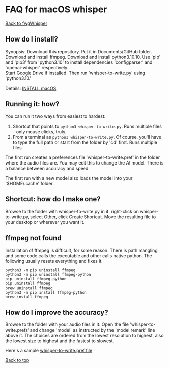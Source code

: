 # FAQ for macOS whisper
[Back to fwgWhisper](../README.md)

## How do I install?
Synopsis:  Download this repository.   Put it in Documents/GitHub folder.
Download and install ffmpeg.   Download and install python3.10.10.  Use 'pip' and 'pip3' from
'python3.10' to install dependencies 'configparser' and 'openai-whisper' respectively.  
Start Google Drive if installed.  Then run 'whisper-to-write.py' using 'python3.10.'

Details:  [INSTALL macOS](INSTALL_macos.md).


## Running it:  how?
You can run it two ways from easiest to hardest:
1. Shortcut that points to `python3 whisper-to-write.py`.  Runs multiple files - only mouse clicks, truly.
2. From a terminal as `python3 whisper-to-write.py`.   Of course, you'll have to type the full path or start from the folder by 'cd' first.  Runs multiple files

The first run creates a preferences file 'whisper-to-write.pref' in the folder where the audio files are.   You may edit this to change the AI model.   There is a balance between accuracy and speed.

The first run with a new model also loads the model into your '$HOME/.cache' folder.


## Shortcut:  how do I make one?
Browse to the folder with whisper-to-write.py in it.  right-click on whisper-to-write.py, select Other, click Create Shortcut.   Move the
resulting file to your desktop or wherever you want it.

## ffmpeg not found
Installation of ffmpeg is difficult, for some reason.   There is path mangling and some code calls the executable and other calls native python.   The following usually resets everything and fixes it.
```commandline
python3 -m pip uninstall ffmpeg
python3 -m pip uninstall ffmpeg-python
pip uninstall ffmpeg-python
pip uninstall ffmpeg
brew uninstall ffmpeg
python3 -m pip install ffmpeg-python
brew install ffmpeg
```


## How do I improve the accuracy?
Browse to the folder with your audio files in it.   Open the file 'whisper-to-write.prefs' and change 'model' as instructed by the 'model remark' line above it.  The choices are ordered from the lowest resolution to highest, also the lowest size to highest and the fastest to slowest.

Here's a sample [whisper-to-write.pref file](../samples_good/whisper-to-write.pref)

[Back to top](../README.md)

